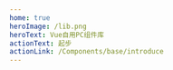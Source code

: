 ```yaml
---
home: true
heroImage: /lib.png
heroText: Vue自用PC组件库
actionText: 起步
actionLink: /Components/base/introduce
---
```


<Home/>
